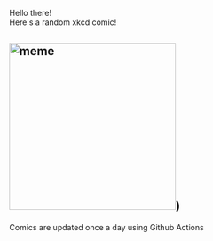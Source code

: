Hello there! <br>Here's a random xkcd comic!<br>
## <img src="https://imgs.xkcd.com/comics/penises.png" alt="meme" width="300"/>)<br>
Comics are updated once a day using Github Actions